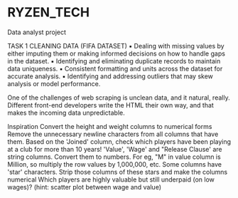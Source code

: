 # RYZEN_TECH
Data analyst project

TASK 1
CLEANING DATA (FIFA DATASET)
▪ Dealing with missing values by either imputing them or making informed decisions on how
to handle gaps in the dataset.
▪ Identifying and eliminating duplicate records to maintain data uniqueness.
▪ Consistent formatting and units across the dataset for accurate analysis.
▪ Identifying and addressing outliers that may skew analysis or model performance.

One of the challenges of web scraping is unclean data, and it natural, really. Different front-end developers write the HTML their own way, and that makes the incoming data unpredictable.

Inspiration
Convert the height and weight columns to numerical forms
Remove the unnecessary newline characters from all columns that have them.
Based on the 'Joined' column, check which players have been playing at a club for more than 10 years!
'Value', 'Wage' and "Release Clause' are string columns. Convert them to numbers. For eg, "M" in value column is Million, so multiply the row values by 1,000,000, etc.
Some columns have 'star' characters. Strip those columns of these stars and make the columns numerical
Which players are highly valuable but still underpaid (on low wages)? (hint: scatter plot between wage and value)
